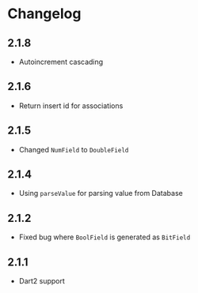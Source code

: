 # Changelog

## 2.1.8

+ Autoincrement cascading

## 2.1.6

+ Return insert id for associations

## 2.1.5

+ Changed `NumField` to `DoubleField`

## 2.1.4

+ Using `parseValue` for parsing value from Database

## 2.1.2

+ Fixed bug where `BoolField` is generated as `BitField`

## 2.1.1

+ Dart2 support
